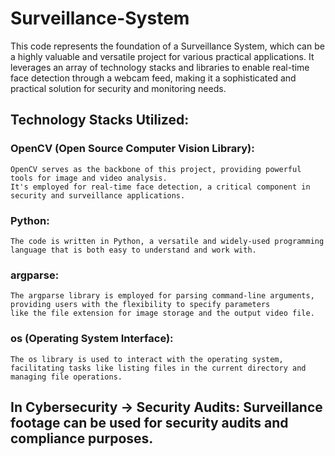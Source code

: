 # Surveillance-System

This code represents the foundation of a Surveillance System, which can be a highly valuable and versatile project for various practical applications. It leverages an array of technology stacks and libraries to enable real-time face detection through a webcam feed, making it a sophisticated and practical solution for security and monitoring needs.

## Technology Stacks Utilized:

### OpenCV (Open Source Computer Vision Library): 
    OpenCV serves as the backbone of this project, providing powerful tools for image and video analysis.
    It's employed for real-time face detection, a critical component in security and surveillance applications.

### Python: 
    The code is written in Python, a versatile and widely-used programming language that is both easy to understand and work with.

### argparse: 
    The argparse library is employed for parsing command-line arguments, providing users with the flexibility to specify parameters 
    like the file extension for image storage and the output video file.

### os (Operating System Interface): 
    The os library is used to interact with the operating system, facilitating tasks like listing files in the current directory and managing file operations.

## In Cybersecurity -> Security Audits: Surveillance footage can be used for security audits and compliance purposes. 
